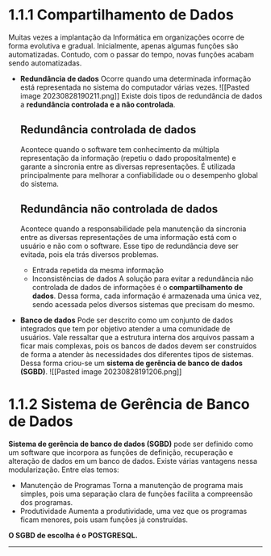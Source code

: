 # 1.1.1 Compartilhamento de Dados

Muitas vezes a implantação da Informática em organizações ocorre de forma evolutiva e gradual. Inicialmente, apenas algumas funções são automatizadas. Contudo, com o passar do tempo, novas funções acabam sendo automatizadas.

- **Redundância de dados** 
	Ocorre quando uma determinada informação está representada no sistema do computador várias vezes.
	![[Pasted image 20230828190211.png]]
	Existe dois tipos de redundância de dados a **redundância controlada e a não controlada**.
	## Redundância controlada de dados
	Acontece quando o software tem conhecimento da múltipla representação da informação (repetiu o dado propositalmente) e garante a sincronia entre as diversas representações.
	É utilizada principalmente para melhorar a confiabilidade ou o desempenho global do sistema.
	## Redundância não controlada de dados
	Acontece quando a responsabilidade pela manutenção da sincronia entre as diversas representações de uma informação está com o usuário e não com o software. Esse tipo de redundância deve ser evitada, pois ela trás diversos problemas.
	- Entrada repetida da mesma informação
	- Inconsistências de dados
	A solução para evitar a redundância não controlada de dados de informações é o **compartilhamento de dados**. Dessa forma, cada informação é armazenada uma única vez, sendo acessada pelos diversos sistemas que precisam do mesmo.

- **Banco de dados** 
	Pode ser descrito como um conjunto de dados integrados que tem por objetivo atender a uma comunidade de usuários.
	Vale ressaltar que a estrutura interna dos arquivos passam a ficar mais complexas, pois os bancos de dados devem ser construídos de forma a atender às necessidades dos diferentes tipos de sistemas. Dessa forma criou-se um **sistema de gerência de banco de dados (SGBD)**.
	![[Pasted image 20230828191206.png]]
# 1.1.2 Sistema de Gerência de Banco de Dados

**Sistema de gerência de banco de dados (SGBD)** pode ser definido como um software que incorpora as funções de definição, recuperação e alteração de dados em um banco de dados.
Existe várias vantagens nessa modularização. Entre elas temos:
- Manutenção de Programas
	Torna a manutenção de programa mais simples, pois uma separação clara de funções facilita a compreensão dos programas.
- Produtividade
	Aumenta a produtividade, uma vez que os programas ficam menores, pois usam funções já construídas.
	
**O SGBD de escolha é o POSTGRESQL.**

---